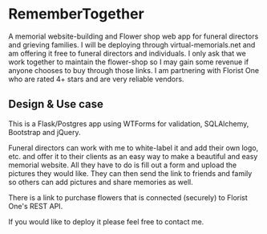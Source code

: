 # RememberTogether
A memorial website-building and Flower shop web app for funeral directors and grieving families.  I will be deploying through virtual-memorials.net and am offering it free to funeral directors and individuals.  I only ask that we work together to maintain the flower-shop so I may gain some revenue if anyone chooses to buy through those links.  I am partnering with Florist One who are rated 4+ stars and are very reliable vendors.

## Design & Use case
This is a Flask/Postgres app using WTForms for validation, SQLAlchemy, Bootstrap and jQuery.  

Funeral directors can work with me to white-label it and add their own logo, etc. and offer it to their clients as an easy way to make a beautiful and easy memorial website.  All they have to do is fill out a form and upload the pictures they would like.  They can then send the link to friends and family so others can add pictures and share memories as well.

There is a link to purchase flowers that is connected (securely) to Florist One's REST API. 

If you would like to deploy it please feel free to contact me.  